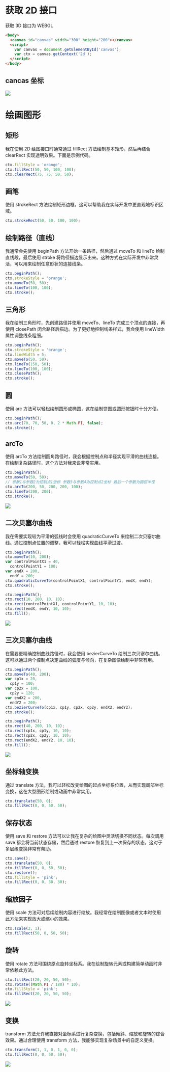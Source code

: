 # 获取 2D 接口

获取 3D 接口为 WEBGL

```html
<body>
  <canvas id="canvas" width="300" height="200"></canvas>
  <script>
    var canvas = document.getElementById('canvas');
    var ctx = canvas.getContext('2d');
  </script>
</body>
```

## cancas 坐标

![](../../assets/94707f5b448608cad6f7b0621e9bbda2.png)

# 绘画图形

## 矩形

我在使用 2D 绘图接口时通常通过 fillRect 方法绘制基本矩形，然后再结合 clearRect 实现透明效果。下面是示例代码。

```javascript
ctx.fillStyle = 'orange';
ctx.fillRect(50, 50, 100, 100);
ctx.clearRect(75, 75, 50, 50);
```

## 画笔

使用 strokeRect 方法绘制矩形边框，这可以帮助我在实际开发中更直观地标识区域。

```javascript
ctx.strokeRect(50, 50, 100, 100);
```

## 绘制路径（直线）

我通常会先使用 beginPath 方法开始一条路径，然后通过 moveTo 和 lineTo 绘制直线段，最后使用 stroke 将路径描边显示出来。这种方式在实际开发中非常灵活，可以用来绘制任意形状的连接线条。

```javascript
ctx.beginPath();
ctx.strokeStyle = 'orange';
ctx.moveTo(50, 50);
ctx.lineTo(100, 100);
ctx.stroke();
```

## 三角形

我在绘制三角形时，先创建路径并使用 moveTo、lineTo 完成三个顶点的连接，再使用 closePath 闭合路径后描边。为了更好地控制线条样式，我会使用 lineWidth 属性调整线条粗细。

```javascript
ctx.beginPath();
ctx.strokeStyle = 'orange';
ctx.lineWidth = 5;
ctx.moveTo(50, 50);
ctx.lineTo(150, 50);
ctx.lineTo(100, 100);
ctx.closePath();
ctx.stroke();
```

## 圆

使用 arc 方法可以轻松绘制圆形或椭圆，这在绘制饼图或圆形按钮时十分方便。

```javascript
ctx.beginPath();
ctx.arc(70, 70, 50, 0, 2 * Math.PI, false);
ctx.stroke();
```

## arcTo

使用 arcTo 方法绘制圆角路径时，我会根据控制点和半径实现平滑的曲线连接。在绘制复杂路径时，这个方法对我来说非常实用。

```javascript
ctx.beginPath();
ctx.moveTo(50, 50);
// 参数1与参数2为控制点1坐标 参数3与参数4为控制点2坐标 最后一个参数为圆弧半径
ctx.arcTo(200, 50, 200, 200, 100);
ctx.lineTo(200, 200);
ctx.stroke();
```

![](../../assets/f5f6a35f6b1213a64c76b8d94fce48c1.png)

## 二次贝塞尔曲线

我在需要实现较为平滑的弧线时会使用 quadraticCurveTo 来绘制二次贝塞尔曲线。通过控制点位置的调整，我可以轻松实现曲线平滑过渡。

```javascript
ctx.beginPath();
ctx.moveTo(10, 200);
var controlPointX1 = 40,
  controlPointY1 = 100;
var endX = 200,
  endY = 200;
ctx.quadraticCurveTo(controlPointX1, controlPointY1, endX, endY);
ctx.stroke();

ctx.beginPath();
ctx.rect(10, 200, 10, 10);
ctx.rect(controlPointX1, controlPointY1, 10, 10);
ctx.rect(endX, endY, 10, 10);
ctx.fill();
```

![](../../assets/435cf5de3e6b2a081eb006f03eab2d30.gif)

## 三次贝塞尔曲线

在需要更精确控制曲线路径时，我会使用 bezierCurveTo 绘制三次贝塞尔曲线。这可以通过两个控制点决定曲线的弧度与倾向，在复杂图像绘制中非常有用。

```javascript
ctx.beginPath();
ctx.moveTo(40, 200);
var cp1x = 20,
  cp1y = 100;
var cp2x = 100,
  cp2y = 120;
var endX2 = 200,
  endY2 = 200;
ctx.bezierCurveTo(cp1x, cp1y, cp2x, cp2y, endX2, endY2);
ctx.stroke();

ctx.beginPath();
ctx.rect(40, 200, 10, 10);
ctx.rect(cp1x, cp1y, 10, 10);
ctx.rect(cp2x, cp2y, 10, 10);
ctx.rect(endX2, endY2, 10, 10);
ctx.fill();
```

![](../../assets/110dd3be390d33f4e7ab319e232403f4.gif)

## 坐标轴变换

通过 translate 方法，我可以轻松改变绘图的起点坐标系位置，从而实现局部坐标变换，这在大型图形绘制或动画中非常实用。

```javascript
ctx.translate(50, 0);
ctx.fillRect(0, 0, 50, 50);
```

## 保存状态

使用 save 和 restore 方法可以让我在复杂的绘图中灵活切换不同状态。每次调用 save 都会将当前状态存储，然后通过 restore 恢复到上一次保存的状态。这对于多层级变换非常有帮助。

```javascript
ctx.save();
ctx.translate(50, 0);
ctx.fillRect(0, 0, 50, 50);
ctx.restore();
ctx.fillStyle = 'pink';
ctx.fillRect(0, 0, 30, 30);
```

## 缩放因子

使用 scale 方法可对后续绘制内容进行缩放。我经常在绘制图像或者文本时使用此方法来实现放大或缩小的效果。

```javascript
ctx.scale(2, 1);
ctx.fillRect(50, 0, 50, 50);
```

## 旋转

使用 rotate 方法可围绕原点旋转坐标系。我在绘制旋转元素或构建简单动画时非常依赖此方法。

```javascript
ctx.fillRect(20, 20, 50, 50);
ctx.rotate((Math.PI / 180) * 10);
ctx.fillStyle = 'pink';
ctx.fillRect(20, 20, 50, 50);
```

![](../../assets/603519ef70c0a7544e7c3a2536b2d911.png)

## 变换

transform 方法允许我直接对坐标系进行复杂变换，包括倾斜、缩放和旋转的综合效果。通过合理使用 transform 方法，我能够实现复杂场景中的自定义变换。

```javascript
ctx.transform(1, 1, 0, 1, 0, 0);
ctx.fillRect(0, 0, 50, 50);
```

![](../../assets/1ba1c0e3d7f762da47d8e6bcac3c4f11.png)
